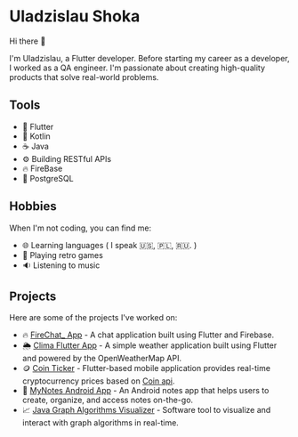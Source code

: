 # Uladzislau Shoka

Hi there 👋

I'm Uladzislau, a Flutter developer. Before starting my career as a developer, I worked as a QA engineer. I'm passionate about creating high-quality products that solve real-world problems.

## Tools

- 🍃 Flutter
- 🤖 Kotlin
- ☕ Java
- ⚙️ Building RESTful APIs
- 🔥 FireBase
- 🐘 PostgreSQL

## Hobbies

When I'm not coding, you can find me:
- 🌐 Learning languages ( I speak 🇺🇸, 🇵🇱, 🇷🇺. )
- 👾 Playing retro games
- 🔉 Listening to music

## Projects

Here are some of the projects I've worked on:
- 🔥 [FireChat_ App](https://github.com/ShokaUladzislau/fire_chat_app) - A chat application built using Flutter and Firebase.
- 🌦️ [Clima Flutter App](https://github.com/ShokaUladzislau/Clima) - A simple weather application built using Flutter and powered by the OpenWeatherMap API.
- 🪙 [Coin Ticker](https://github.com/ShokaUladzislau/coin_ticker) - Flutter-based mobile application provides real-time cryptocurrency prices based on [Coin api](https://www.coinapi.io).
- 📒 [MyNotes Android App](https://github.com/ShokaUladzislau/MyNotes) - An Android notes app that helps users to create, organize, and access notes on-the-go.
- 📈 [Java Graph Algorithms Visualizer](https://github.com/ShokaUladzislau/Graph-Algorithms-Visualizer) - Software tool to visualize and interact with graph algorithms in real-time.
